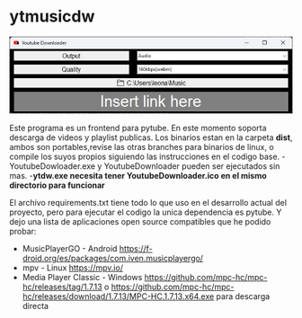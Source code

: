 # ytmusicdw

![pytube](pytube.jpg)

Este programa es un frontend para pytube.
En este momento soporta descarga de videos y playlist publicas.
Los binarios estan en la carpeta **dist**, ambos son portables,revise las otras branches para binarios de linux, o compile los suyos propios siguiendo las instrucciones en el codigo base.
-YoutubeDowloader.exe y YoutubeDownloader pueden ser ejecutados sin mas.
-**ytdw.exe necesita tener YoutubeDownloader.ico en el mismo directorio para funcionar**

El archivo requirements.txt tiene todo lo que uso en el desarrollo actual del proyecto, pero para ejecutar el codigo la unica dependencia es pytube.
Y dejo una lista de aplicaciones open source compatibles que he podido probar:
* MusicPlayerGO - Android https://f-droid.org/es/packages/com.iven.musicplayergo/ 
* mpv - Linux https://mpv.io/ 
* Media Player Classic - Windows https://github.com/mpc-hc/mpc-hc/releases/tag/1.7.13 o https://github.com/mpc-hc/mpc-hc/releases/download/1.7.13/MPC-HC.1.7.13.x64.exe para descarga directa 
